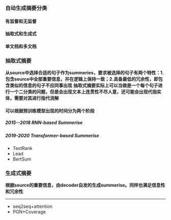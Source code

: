### 自动生成摘要分类
#### 有监督和无监督
#### 抽取式和生成式
#### 单文档和多文档
### 抽取式摘要
**从source中选择合适的句子作为summeries，要求被选择的句子有两个特性：1.包含source中全部重要信息，并在逻辑上保持一致；2.具备最低的冗余性，即包含类似的信息的句子不应同事出现**
**抽取式摘要实际上可以当做是一个每个句子进行一个二分类的问题，但是会出现文本上连贯性不尽人意，还可能会出现代指实体，需要对其进行指代消解**
#### 可以根据预训练模型出现的时间分为两个阶段
##### 2015--2018 RNN-based Summerise
##### 2019-2020 Transformer-based Summerise
+ TextRank
+ Lead
+ BertSum
### 生成式摘要
**根据source的重要信息，由decoder自发的生成summerise。同样也满足信息性和冗余性**
****
+ seq2seq+attention
+ PGN+Coverage
